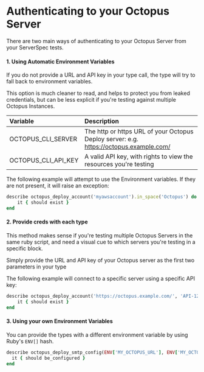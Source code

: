 # Authenticating to your Octopus Server

There are two main ways of authenticating to your Octopus Server from your ServerSpec tests.

#### 1. Using Automatic Environment Variables

If you do not provide a URL and API key in your type call, the type will try to fall back to environment variables.

This option is much cleaner to read, and helps to protect you from leaked credentials, but can be less explicit if you're testing against multiple Octopus Instances.

| Variable              | Description                                                                             |
|:----------------------|:----------------------------------------------------------------------------------------|
| OCTOPUS_CLI_SERVER    | The http or https URL of your Octopus Deploy server: e.g. https://octopus.example.com/  |
| OCTOPUS_CLI_API_KEY   | A valid API key, with rights to view the resources you're testing                       |

The following example will attempt to use the Environment variables. If they are not present, it will raise an exception:

```ruby
describe octopus_deploy_account('myawsaccount').in_space('Octopus') do
    it { should exist }
end
``` 

#### 2. Provide creds with each type

This method makes sense if you're testing multiple Octopus Servers in the same ruby script, and need a visual cue to which servers you're testing in a specific block.
 
Simply provide the URL and API key of your Octopus server as the first two parameters in your type

The following example will connect to a specific server using a specific API key:

```ruby
describe octopus_deploy_account('https://octopus.example.com/', 'API-1234ABCDE5678FGHI', 'myawsaccount').in_space('Octopus') do
    it { should exist }
end
``` 

#### 3. Using your own Environment Variables
You can provide the types with a different environment variable by using Ruby's `ENV[]` hash. 

```ruby
describe octopus_deploy_smtp_config(ENV['MY_OCTOPUS_URL'], ENV['MY_OCTOPUS_API_KEY']) do
  it { should be_configured }
end
```
